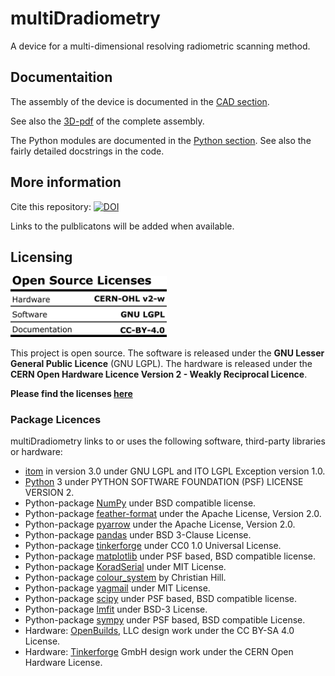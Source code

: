 # multiDradiometry

A device for a multi-dimensional resolving radiometric scanning method.

## Documentaition

The assembly of the device is documented in the [CAD section](./CAD/).

See also the [3D-pdf](./DOCUMENTATION/ND-Radiometry-Scanner/ND-Radiometry-Scanner.pdf) of the complete assembly.

The Python modules are documented in the [Python section](./Python/). See also the fairly detailed docstrings in the code.


## More information
Cite this repository: [![DOI](https://zenodo.org/badge/368164449.svg)](https://zenodo.org/badge/latestdoi/368164449)

Links to the pulblicatons will be added when available.

## Licensing

<p >
<img src="./IMAGES/Licenses.png" width=250>
</p>

This project is open source. The software is released under the **GNU Lesser General Public Licence** (GNU LGPL). The hardware is released under the **CERN Open Hardware Licence Version 2 - Weakly Reciprocal Licence**.



**Please find the licenses [here](./License.md)**

### Package Licences

multiDradiometry links to or uses the following software, third-party libraries or hardware:

- [itom](https://itom.bitbucket.io/) in version 3.0 under GNU LGPL and ITO LGPL Exception version 1.0.
- [Python](https://python.org) 3 under PYTHON SOFTWARE FOUNDATION (PSF) LICENSE VERSION 2.
- Python-package [NumPy](numpy.org) under BSD compatible license.
- Python-package [feather-format](https://github.com/wesm/feather) under the Apache License, Version 2.0.
- Python-package [pyarrow](https://github.com/apache/arrow/tree/master/python) under the Apache License, Version 2.0.
- Python-package [pandas](https://pandas.pydata.org/) under BSD 3-Clause License.
- Python-package [tinkerforge](https://www.tinkerforge.com/en/doc/Software/API_Bindings_Python.html) under CC0 1.0 Universal License.
- Python-package [matplotlib](https://matplotlib.org) under PSF based, BSD compatible license.
- Python-package [KoradSerial](https://gist.github.com/k-nowicki/5379272) under MIT License.
- Python-package [colour_system](https://scipython.com/blog/converting-a-spectrum-to-a-colour/) by Christian Hill.
- Python-package [yagmail](https://github.com/kootenpv/yagmail) under MIT License.
- Python-package [scipy](https://scipy.org) under PSF based, BSD compatible license.
- Python-package [lmfit](https://lmfit.github.io/lmfit-py/index.html) under BSD-3 License.
- Python-package [sympy](https://github.com/sympy/sympy) under PSF based, BSD compatible License.
- Hardware: [OpenBuilds](https://openbuilds.com/), LLC design work under the CC BY-SA 4.0 License.
- Hardware: [Tinkerforge](https://www.tinkerforge.com) GmbH design work under the CERN Open Hardware License.
